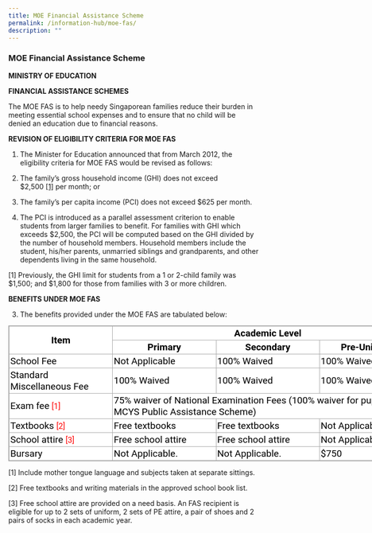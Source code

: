 ```yaml
---
title: MOE Financial Assistance Scheme
permalink: /information-hub/moe-fas/
description: ""
---
```

### MOE Financial Assistance Scheme

**MINISTRY OF EDUCATION**

  

**FINANCIAL ASSISTANCE SCHEMES**

The MOE FAS is to help needy Singaporean families reduce their burden in meeting essential school expenses and to ensure that no child will be denied an education due to financial reasons.

  

**REVISION OF ELIGIBILITY CRITERIA FOR MOE FAS**

1.  The Minister for Education announced that from March 2012, the eligibility criteria for MOE FAS would be revised as follows:

1.  The family’s gross household income (GHI) does not exceed $2,500 [\[1\]](https://www.konghwa.moe.edu.sg/information-hub/moe-financial-assistance-scheme#criteria1) per month; or
2.  The family’s per capita income (PCI) does not exceed $625 per month.

  

2.  The PCI is introduced as a parallel assessment criterion to enable students from larger families to benefit. For families with GHI which exceeds $2,500, the PCI will be computed based on the GHI divided by the number of household members. Household members include the student, his/her parents, unmarried siblings and grandparents, and other dependents living in the same household.

  

\[1\] Previously, the GHI limit for students from a 1 or 2-child family was $1,500; and $1,800 for those from families with 3 or more children.

  

  

**BENEFITS UNDER MOE FAS**

3.  The benefits provided under the MOE FAS are tabulated below:

  

<table class="iveo_table ives_tab_simple3 ive_eobj_center" style="margin: auto; outline: 0px; padding: 0px; border-collapse: collapse; clear: both; border: 1px solid rgb(170, 170, 170); color: rgb(0, 0, 0); font-family: Roboto, sans-serif, &quot;Noto Sans SC&quot;, sans-serif; font-size: 19px; font-style: normal; font-variant-ligatures: normal; font-variant-caps: normal; font-weight: 400; letter-spacing: normal; orphans: 2; text-align: left; text-transform: none; white-space: normal; widows: 2; word-spacing: 0px; -webkit-text-stroke-width: 0px; background-color: rgb(255, 255, 255); text-decoration-thickness: initial; text-decoration-style: initial; text-decoration-color: initial; width: 836px;"><tbody style="margin: 0px; outline: 0px; padding: 0px;"><tr style="margin: 0px; outline: 0px; padding: 0px;"><td rowspan="2" style="margin: 0px; outline: 0px; padding: 2px; text-align: center; border: 1px solid rgb(170, 170, 170);"><strong style="margin: 0px; outline: 0px; padding: 0px;">Item</strong><br style="margin: 0px; outline: 0px; padding: 0px;"></td><td colspan="3" style="margin: 0px; outline: 0px; padding: 2px; text-align: center; border: 1px solid rgb(170, 170, 170);"><strong style="margin: 0px; outline: 0px; padding: 0px;">Academic Level</strong><br style="margin: 0px; outline: 0px; padding: 0px;"></td></tr><tr style="margin: 0px; outline: 0px; padding: 0px;"><td style="margin: 0px; outline: 0px; padding: 2px; text-align: center; border: 1px solid rgb(170, 170, 170);"><strong style="margin: 0px; outline: 0px; padding: 0px;">Primary</strong><br style="margin: 0px; outline: 0px; padding: 0px;"></td><td style="margin: 0px; outline: 0px; padding: 2px; text-align: center; border: 1px solid rgb(170, 170, 170);"><strong style="margin: 0px; outline: 0px; padding: 0px;">Secondary</strong><br style="margin: 0px; outline: 0px; padding: 0px;"></td><td style="margin: 0px; outline: 0px; padding: 2px; text-align: center; border: 1px solid rgb(170, 170, 170);"><strong style="margin: 0px; outline: 0px; padding: 0px;">Pre-University</strong><br style="margin: 0px; outline: 0px; padding: 0px;"></td></tr><tr style="margin: 0px; outline: 0px; padding: 0px;"><td width="25%" style="margin: 0px; outline: 0px; padding: 2px; text-align: left; border: 1px solid rgb(170, 170, 170);">School Fee<br style="margin: 0px; outline: 0px; padding: 0px;"></td><td width="25%" style="margin: 0px; outline: 0px; padding: 2px; text-align: left; border: 1px solid rgb(170, 170, 170);">Not Applicable<br style="margin: 0px; outline: 0px; padding: 0px;"></td><td width="25%" style="margin: 0px; outline: 0px; padding: 2px; text-align: left; border: 1px solid rgb(170, 170, 170);">100% Waived<br style="margin: 0px; outline: 0px; padding: 0px;"></td><td width="25%" style="margin: 0px; outline: 0px; padding: 2px; text-align: left; border: 1px solid rgb(170, 170, 170);">100% Waived<br style="margin: 0px; outline: 0px; padding: 0px;"></td></tr><tr style="margin: 0px; outline: 0px; padding: 0px;"><td style="margin: 0px; outline: 0px; padding: 2px; text-align: left; border: 1px solid rgb(170, 170, 170);">Standard Miscellaneous Fee<br style="margin: 0px; outline: 0px; padding: 0px;"></td><td style="margin: 0px; outline: 0px; padding: 2px; text-align: left; border: 1px solid rgb(170, 170, 170);">100% Waived<br style="margin: 0px; outline: 0px; padding: 0px;"></td><td style="margin: 0px; outline: 0px; padding: 2px; text-align: left; border: 1px solid rgb(170, 170, 170);">100% Waived<br style="margin: 0px; outline: 0px; padding: 0px;"></td><td style="margin: 0px; outline: 0px; padding: 2px; text-align: left; border: 1px solid rgb(170, 170, 170);">100% Waived<br style="margin: 0px; outline: 0px; padding: 0px;"></td></tr><tr style="margin: 0px; outline: 0px; padding: 0px;"><td style="margin: 0px; outline: 0px; padding: 2px; text-align: left; border: 1px solid rgb(170, 170, 170);">Exam fee<span>&nbsp;</span><a href="https://www.konghwa.moe.edu.sg/information-hub/moe-financial-assistance-scheme#benefit1" style="margin: 0px; outline: 0px; padding: 0px; color: rgb(158, 14, 15); text-decoration: none;"><font size="3" color="#ff0000" style="margin: 0px; outline: 0px; padding: 0px;">[1]</font></a><br style="margin: 0px; outline: 0px; padding: 0px;"></td><td colspan="3" style="margin: 0px; outline: 0px; padding: 2px; text-align: left; border: 1px solid rgb(170, 170, 170);">75% waiver of National Examination Fees (100% waiver for pupils under MCYS Public Assistance Scheme)<br style="margin: 0px; outline: 0px; padding: 0px;"></td></tr><tr style="margin: 0px; outline: 0px; padding: 0px;"><td style="margin: 0px; outline: 0px; padding: 2px; text-align: left; border: 1px solid rgb(170, 170, 170);">Textbooks<span>&nbsp;</span><a href="https://www.konghwa.moe.edu.sg/information-hub/moe-financial-assistance-scheme#benefit2" style="margin: 0px; outline: 0px; padding: 0px; color: rgb(158, 14, 15); text-decoration: none;"><font size="3" color="#ff0000" style="margin: 0px; outline: 0px; padding: 0px;">[2]</font></a><br style="margin: 0px; outline: 0px; padding: 0px;"></td><td style="margin: 0px; outline: 0px; padding: 2px; text-align: left; border: 1px solid rgb(170, 170, 170);">Free textbooks<br style="margin: 0px; outline: 0px; padding: 0px;"></td><td style="margin: 0px; outline: 0px; padding: 2px; text-align: left; border: 1px solid rgb(170, 170, 170);">Free textbooks<br style="margin: 0px; outline: 0px; padding: 0px;"></td><td style="margin: 0px; outline: 0px; padding: 2px; text-align: left; border: 1px solid rgb(170, 170, 170);">Not Applicable.<br style="margin: 0px; outline: 0px; padding: 0px;"></td></tr><tr style="margin: 0px; outline: 0px; padding: 0px;"><td style="margin: 0px; outline: 0px; padding: 2px; text-align: left; border: 1px solid rgb(170, 170, 170);">School attire<span>&nbsp;</span><a href="https://www.konghwa.moe.edu.sg/information-hub/moe-financial-assistance-scheme#benefit3" style="margin: 0px; outline: 0px; padding: 0px; color: rgb(158, 14, 15); text-decoration: none;"><font size="3" color="#ff0000" style="margin: 0px; outline: 0px; padding: 0px;">[3]</font></a><br style="margin: 0px; outline: 0px; padding: 0px;"></td><td style="margin: 0px; outline: 0px; padding: 2px; text-align: left; border: 1px solid rgb(170, 170, 170);">Free school attire<br style="margin: 0px; outline: 0px; padding: 0px;"></td><td style="margin: 0px; outline: 0px; padding: 2px; text-align: left; border: 1px solid rgb(170, 170, 170);">Free school attire<br style="margin: 0px; outline: 0px; padding: 0px;"></td><td style="margin: 0px; outline: 0px; padding: 2px; text-align: left; border: 1px solid rgb(170, 170, 170);">Not Applicable<br style="margin: 0px; outline: 0px; padding: 0px;"></td></tr><tr style="margin: 0px; outline: 0px; padding: 0px;"><td style="margin: 0px; outline: 0px; padding: 2px; text-align: left; border: 1px solid rgb(170, 170, 170);">Bursary<br style="margin: 0px; outline: 0px; padding: 0px;"></td><td style="margin: 0px; outline: 0px; padding: 2px; text-align: left; border: 1px solid rgb(170, 170, 170);">Not Applicable.<br style="margin: 0px; outline: 0px; padding: 0px;"></td><td style="margin: 0px; outline: 0px; padding: 2px; text-align: left; border: 1px solid rgb(170, 170, 170);">Not Applicable.<br style="margin: 0px; outline: 0px; padding: 0px;"></td><td style="margin: 0px; outline: 0px; padding: 2px; text-align: left; border: 1px solid rgb(170, 170, 170);">$750<br style="margin: 0px; outline: 0px; padding: 0px;"></td></tr></tbody></table>

  

\[1\] Include mother tongue language and subjects taken at separate sittings.

\[2\] Free textbooks and writing materials in the approved school book list.

\[3\] Free school attire are provided on a need basis. An FAS recipient is eligible for up to 2 sets of uniform, 2 sets of PE attire, a pair of shoes and 2 pairs of socks in each academic year.